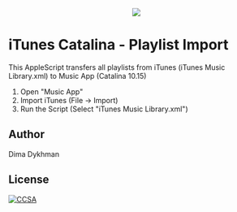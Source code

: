 <p align="center"><img src="https://developer.apple.com/assets/elements/icons/macos-catalina/macos-catalina-128x128.png"></p>

# iTunes Catalina - Playlist Import

This AppleScript transfers all playlists from iTunes (iTunes Music Library.xml) to Music App (Catalina 10.15)

1) Open "Music App"
2) Import iTunes (File -> Import)
3) Run the Script (Select "iTunes Music Library.xml")

## Author

Dima Dykhman

## License

[![CCSA](https://licensebuttons.net/l/by-sa/4.0/88x31.png)](https://creativecommons.org/licenses/by-sa/4.0/legalcode)